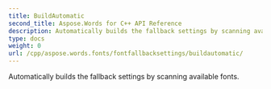 ```yaml
---
title: BuildAutomatic
second_title: Aspose.Words for C++ API Reference
description: Automatically builds the fallback settings by scanning available fonts. 
type: docs
weight: 0
url: /cpp/aspose.words.fonts/fontfallbacksettings/buildautomatic/
---
```


Automatically builds the fallback settings by scanning available fonts. 

